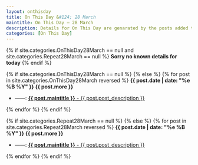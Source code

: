 ```yaml
---
layout: onthisday
title: On This Day &#124; 28 March
maintitle: On This Day — 28 March
description: Details for On This Day are genarated by the posts added to the website so the content is subject to changes/updates over time.
categories: [On This Day]
---
```


{% if site.categories.OnThisDay28March == null and site.categories.Repeat28March == null %}
<strong>Sorry no known details for today</strong>
{% endif %}

{% if site.categories.OnThisDay28March == null %}
{% else %}
{% for post in site.categories.OnThisDay28March reversed %}
<strong>{{ post.date | date: "%e %B %Y" }} {{ post.more }}</strong>
<ul>
<li> ——: <a href="{{ post.url }}"><strong>{{ post.maintitle }}</strong> - {{ post.post_description }}</a></li>
</ul>
{% endfor %}
{% endif %}

{% if site.categories.Repeat28March == null %}
{% else %}
{% for post in site.categories.Repeat28March reversed %}
<strong>{{ post.date | date: "%e %B %Y" }} {{ post.more }}</strong>
<ul>
<li> ——: <a href="{{ post.url }}"><strong>{{ post.maintitle }}</strong> - {{ post.post_description }}</a></li>
</ul>
{% endfor %}
{% endif %}
